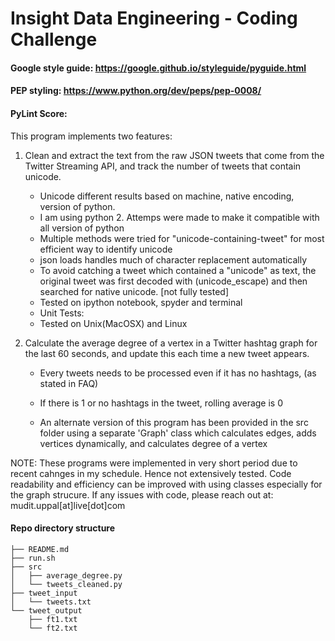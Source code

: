 Insight Data Engineering - Coding Challenge
===========================================================

#### Google style guide: https://google.github.io/styleguide/pyguide.html
#### PEP styling: https://www.python.org/dev/peps/pep-0008/
#### PyLint Score: 


This program implements two features:

1. Clean and extract the text from the raw JSON tweets that come from the Twitter Streaming API, and track the number of tweets that contain unicode.

    - Unicode different results based on machine, native encoding, version of python. 
    - I am using python 2. Attemps were made to make it compatible with all version of python
    - Multiple methods were tried for "unicode-containing-tweet" for most efficient way to identify unicode
    - json loads handles much of character replacement automatically 
    - To avoid catching a tweet which contained a "unicode" as text, the original tweet was first decoded with (unicode_escape) and then searched for native unicode. [not fully tested]
    - Tested on ipython notebook, spyder and terminal
    - Unit Tests: 
    - Tested on Unix(MacOSX) and Linux






2. Calculate the average degree of a vertex in a Twitter hashtag graph for the last 60 seconds, and update this each time a new tweet appears.



    - Every tweets needs to be processed even if it has no hashtags, (as stated in FAQ)
    - If there is 1 or no hashtags in the tweet, rolling average is 0

    - An alternate version of this program has been provided in the src folder using a separate 'Graph' class which calculates edges, adds vertices dynamically, and calculates degree of a vertex









NOTE: These programs were implemented in very short period due to recent cahnges in my schedule. Hence not extensively tested. Code readability and efficiency can be improved with using classes especially for the graph strucure. If any issues with code, please reach out at: mudit.uppal[at]live[dot]com 


#### Repo directory structure

	├── README.md  
	├── run.sh  
	├── src  
	│   ├── average_degree.py  
	│   └── tweets_cleaned.py  
	├── tweet_input  
	│   └── tweets.txt  
	└── tweet_output  
	    ├── ft1.txt  
	    └── ft2.txt  

